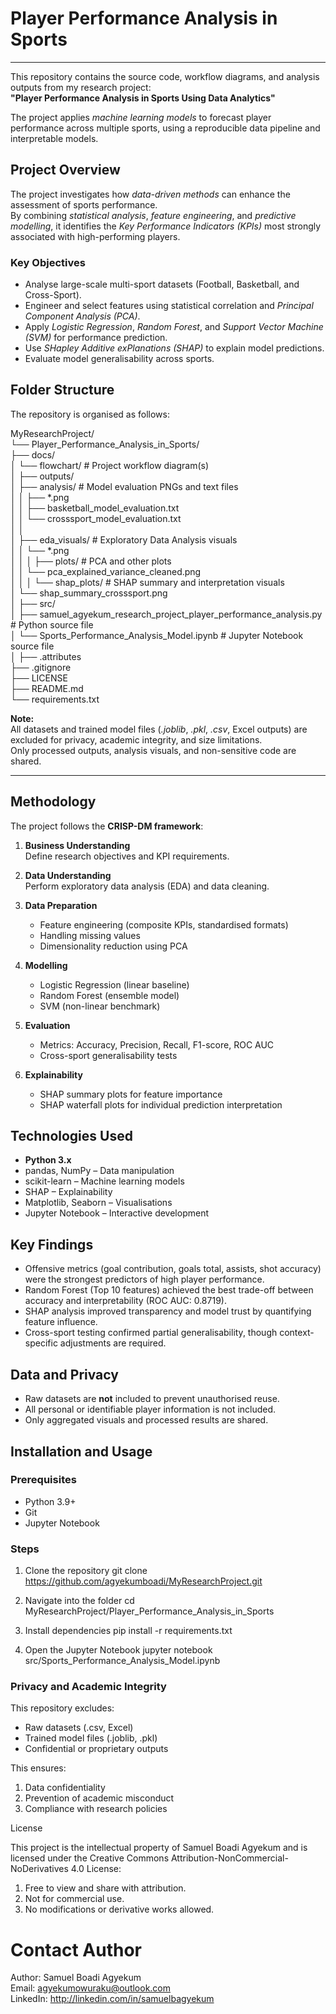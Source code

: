 # Player Performance Analysis in Sports
------------------------------------------------------------------------------------------------------------------------
This repository contains the source code, workflow diagrams, and analysis outputs from my research project:  
**"Player Performance Analysis in Sports Using Data Analytics"**  

The project applies *machine learning models* to forecast player performance across multiple sports, using a reproducible data pipeline and interpretable models.

## Project Overview

The project investigates how *data-driven methods* can enhance the assessment of sports performance.  
By combining *statistical analysis*, *feature engineering*, and *predictive modelling*, it identifies the *Key Performance Indicators (KPIs)* most strongly associated with high-performing players.

### Key Objectives
* Analyse large-scale multi-sport datasets (Football, Basketball, and Cross-Sport).
* Engineer and select features using statistical correlation and *Principal Component Analysis (PCA)*.
* Apply *Logistic Regression*, *Random Forest*, and *Support Vector Machine (SVM)* for performance prediction.
* Use *SHapley Additive exPlanations (SHAP)* to explain model predictions.
* Evaluate model generalisability across sports.


## Folder Structure

The repository is organised as follows:

MyResearchProject/  
└── Player_Performance_Analysis_in_Sports/  
    ├── docs/  
    │   └── flowchart/                   # Project workflow diagram(s)  
    │
    ├── outputs/  
    │   ├── analysis/                 # Model evaluation PNGs and text files  
    │   │   ├── *.png  
    │   │   ├── basketball_model_evaluation.txt  
    │   │   └── crosssport_model_evaluation.txt  
    │   │  
    │   ├── eda_visuals/               # Exploratory Data Analysis visuals  
    │   │   └── *.png  
    │   │
    │   ├── plots/                      # PCA and other plots  
    │   │   └── pca_explained_variance_cleaned.png  
    │   │
    │   └── shap_plots/                 # SHAP summary and interpretation visuals  
    │       └── shap_summary_crosssport.png  
    │
    ├── src/  
    │   ├── samuel_agyekum_research_project_player_performance_analysis.py   # Python source file  
    │   └── Sports_Performance_Analysis_Model.ipynb                     # Jupyter Notebook source file  
    │
    ├── .attributes  
    ├── .gitignore  
    ├── LICENSE  
    ├── README.md  
    └── requirements.txt  


**Note:**  
All datasets and trained model files (*.joblib*, *.pkl*, *.csv*, Excel outputs) are excluded for privacy, academic integrity, and size limitations.  
Only processed outputs, analysis visuals, and non-sensitive code are shared.

---

## Methodology

The project follows the **CRISP-DM framework**:

1. **Business Understanding**  
   Define research objectives and KPI requirements.

2. **Data Understanding**  
   Perform exploratory data analysis (EDA) and data cleaning.

3. **Data Preparation**  
   * Feature engineering (composite KPIs, standardised formats)  
   * Handling missing values  
   * Dimensionality reduction using PCA  

4. **Modelling**  
   * Logistic Regression (linear baseline)  
   * Random Forest (ensemble model)  
   * SVM (non-linear benchmark)  

5. **Evaluation**  
   * Metrics: Accuracy, Precision, Recall, F1-score, ROC AUC  
   * Cross-sport generalisability tests  

6. **Explainability**  
   * SHAP summary plots for feature importance  
   * SHAP waterfall plots for individual prediction interpretation  


## Technologies Used

* **Python 3.x**
* pandas, NumPy – Data manipulation
* scikit-learn – Machine learning models
* SHAP – Explainability
* Matplotlib, Seaborn – Visualisations
* Jupyter Notebook – Interactive development


## Key Findings

* Offensive metrics (goal contribution, goals total, assists, shot accuracy) were the strongest predictors of high player performance.  
* Random Forest (Top 10 features) achieved the best trade-off between accuracy and interpretability (ROC AUC: 0.8719).  
* SHAP analysis improved transparency and model trust by quantifying feature influence.  
* Cross-sport testing confirmed partial generalisability, though context-specific adjustments are required.


## Data and Privacy

* Raw datasets are **not** included to prevent unauthorised reuse.
* All personal or identifiable player information is not included.
* Only aggregated visuals and processed results are shared.


## Installation and Usage

### Prerequisites
* Python 3.9+
* Git
* Jupyter Notebook

### Steps
1. Clone the repository
git clone https://github.com/agyekumboadi/MyResearchProject.git

2. Navigate into the folder
cd MyResearchProject/Player_Performance_Analysis_in_Sports

3. Install dependencies
pip install -r requirements.txt 

4. Open the Jupyter Notebook
jupyter notebook src/Sports_Performance_Analysis_Model.ipynb


### Privacy and Academic Integrity

This repository excludes:

- Raw datasets (.csv, Excel)
- Trained model files (.joblib, .pkl)
- Confidential or proprietary outputs

This ensures:

1. Data confidentiality
2. Prevention of academic misconduct
3. Compliance with research policies

License

This project is the intellectual property of Samuel Boadi Agyekum and is licensed under the
Creative Commons Attribution-NonCommercial-NoDerivatives 4.0 License:

1. Free to view and share with attribution.
2. Not for commercial use.
3. No modifications or derivative works allowed.


# Contact Author

Author: Samuel Boadi Agyekum  
Email: agyekumowuraku@outlook.com  
LinkedIn: http://linkedin.com/in/samuelbagyekum  
